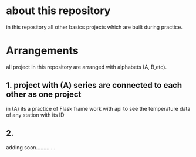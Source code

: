 # about this repository

in this repository all other basics projects which are built during practice. 

# Arrangements

all project in this repository are arranged with alphabets (A, B,etc).
## 1. project with (A) series are connected  to each other as one project
in (A) 
its a practice of Flask frame work with api to see the temperature data of any station with its ID

## 2.

adding soon.............
